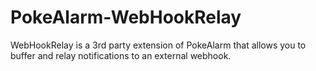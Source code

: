 # PokeAlarm-WebHookRelay
WebHookRelay is a 3rd party extension of PokeAlarm that allows you to buffer and relay notifications to an external webhook.
